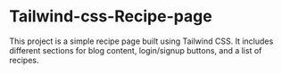 # Tailwind-css-Recipe-page
This project is a simple recipe page built using Tailwind CSS. It includes different sections for blog content, login/signup buttons, and a list of recipes.
